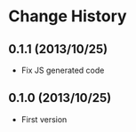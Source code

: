 Change History
=================

## 0.1.1 (2013/10/25)

* Fix JS generated code

## 0.1.0 (2013/10/25)

* First version
